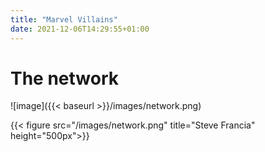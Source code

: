 ```yaml
---
title: "Marvel Villains"
date: 2021-12-06T14:29:55+01:00
---
```

# The network

![image]({{< baseurl >}}/images/network.png)

{{< figure src="/images/network.png" title="Steve Francia" height="500px">}}

